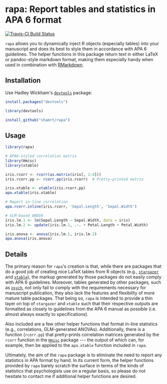 # rapa: Report tables and statistics in APA 6 format

[![Travis-CI Build Status](https://travis-ci.org/shamrt/rapa.png?branch=master)](https://travis-ci.org/shamrt/rapa)

`rapa` allows you to dynamically inject R objects (especially tables) into your manuscript and does its best to style them in accordance with APA 6 guidelines.
The helper functions in this package return text in either LaTeX or pandoc-style markdown format, making them especially handy when used in combination with [RMarkdown](http://rmarkdown.rstudio.com).


## Installation

Use Hadley Wickham's [`devtools`](https://github.com/hadley/devtools) package:

```r
install.packages("devtools")

library(devtools)

install_github("shamrt/rapa")
```

## Usage

```r
library(rapa)

# APA6-styled correlation matrix
library(Hmisc)
library(xtable)

iris.rcorr <- rcorr(as.matrix(iris[, 1:4]))
iris.rcorr.pp <- rcorr.pp(iris.rcorr)  # Pretty-printed matrix

iris.xtable <- xtable(iris.rcorr.pp)
apa.xtable(iris.xtable)

# Report in-line correlation
apa.rcorr.inline(iris.rcorr, 'Sepal.Length', 'Sepal.Width')

# GLM-based ANOVA
iris.lm.1 <- lm(Sepal.Length ~ Sepal.Width, data = iris)
iris.lm.2 <- update(iris.lm.1, .~. + Petal.Length + Petal.Width)

iris.anova <- anova(iris.lm.1, iris.lm.2)
apa.anova(iris.anova)
```

## Details

The primary reason for `rapa`'s creation is that, while there are packages that do a good job of creating nice LaTeX tables from R objects (e.g., [`stargazer`](http://cran.r-project.org/web/packages/stargazer) and [`xtable`](http://cran.r-project.org/web/packages/xtable)), the markup generated by those packages do not easily comply with APA 6 guidelines.
Moreover, tables generated by other packages, such as [`psych`](http://cran.r-project.org/web/packages/psych), not only fail to comply with the requirements necessary for manuscript publication, they also lack the features and flexibility of more mature table packages.
That being so, `rapa` is intended to provide a thin layer on top of `stargazer` and `xtable` such that their respective outputs are formatted as closely to guidelines from the APA 6 manual as possible (i.e. almost always exactly to specifications).

Also included are a few other helper functions that format in-line statistics (e.g., correlations, GLM-generated ANOVAs).
Additionally, there is a function (`rcorr.pp`) that pretty-prints correlation matrices generated by the `rcorr` function in the [`Hmisc`](http://cran.r-project.org/web/packages/Hmisc) package --- the output of which can, for example, then be applied to the `apa.xtable` function included in `rapa`.

Ultimately, the aim of the `rapa` package is to eliminate the need to report any statistics in APA format by hand.
In its current form, the helper functions provided by `rapa` barely scratch the surface in terms of the kinds of statistics that psychologists use on a regular basis, so please do not hesitate to contact me if additional helper functions are desired.
